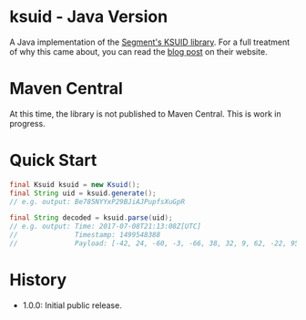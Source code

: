 # ksuid - Java Version

A Java implementation of the [Segment's KSUID library](https://github.com/segmentio/ksuid). For a full treatment of why this came about, you can read the [blog post](https://segment.com/blog/a-brief-history-of-the-uuid/) on their website.

# Maven Central
At this time, the library is not published to Maven Central. This is work in progress.

# Quick Start
``` java
final Ksuid ksuid = new Ksuid();
final String uid = ksuid.generate();
// e.g. output: Be785NYYxP29BJiAJPupfsXuGpR

final String decoded = ksuid.parse(uid);
// e.g. output: Time: 2017-07-08T21:13:08Z[UTC]
//              Timestamp: 1499548388
//              Payload: [-42, 24, -60, -3, -66, 38, 32, 9, 62, -22, 95, -79, 123, -122, -91, 0] 
```

# History
- 1.0.0: Initial public release.
